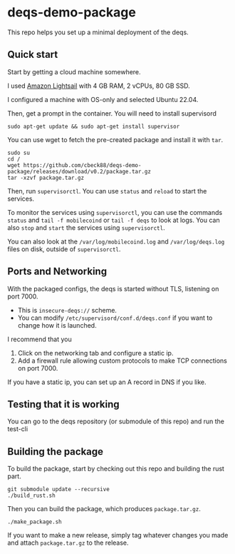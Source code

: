 # deqs-demo-package

This repo helps you set up a minimal deployment of the deqs.

## Quick start

Start by getting a cloud machine somewhere.

I used [Amazon Lightsail](https://aws.amazon.com/free/compute/lightsail/?trk=56417dfe-8849-4622-bfa4-7ec30bd6f5a3&sc_channel=ps&ef_id=Cj0KCQjw_r6hBhDdARIsAMIDhV9mF7D1mX0JVrE8kVXF_gKbQw3GOy8Prk3Bc6AtwPdOZHMYgTAY3t4aAgMyEALw_wcB:G:s&s_kwcid=AL!4422!3!536323500429!e!!g!!amazon%20lightsail!11199789546!116615087504) with 4 GB RAM, 2 vCPUs, 80 GB SSD.

I configured a machine with OS-only and selected Ubuntu 22.04.

Then, get a prompt in the container. You will need to install supervisord

```
sudo apt-get update && sudo apt-get install supervisor
```

You can use wget to fetch the pre-created package and install it with `tar`.

```
sudo su
cd /
wget https://github.com/cbeck88/deqs-demo-package/releases/download/v0.2/package.tar.gz
tar -xzvf package.tar.gz
```

Then, run `supervisorctl`. You can use `status` and `reload` to start the services.

To monitor the services using `supervisorctl`, you can use the commands `status` and `tail -f mobilecoind` or `tail -f deqs` to look at logs.
You can also `stop` and `start` the services using `supervisorctl`.

You can also look at the `/var/log/mobilecoind.log` and `/var/log/deqs.log` files on disk, outside of `supervisorctl`.

## Ports and Networking

With the packaged configs, the deqs is started without TLS, listening on port 7000.

* This is `insecure-deqs://` scheme.
* You can modify `/etc/supervisord/conf.d/deqs.conf` if you want to change how it is launched.

I recommend that you

1. Click on the networking tab and configure a static ip.
1. Add a firewall rule allowing custom protocols to make TCP connections on port 7000.

If you have a static ip, you can set up an A record in DNS if you like.

## Testing that it is working

You can go to the deqs repository (or submodule of this repo) and run the test-cli

## Building the package

To build the package, start by checking out this repo and building the rust part.

```
git submodule update --recursive
./build_rust.sh
```

Then you can build the package, which produces `package.tar.gz`.

```
./make_package.sh
```

If you want to make a new release, simply tag whatever changes you made and attach `package.tar.gz` to the release.
